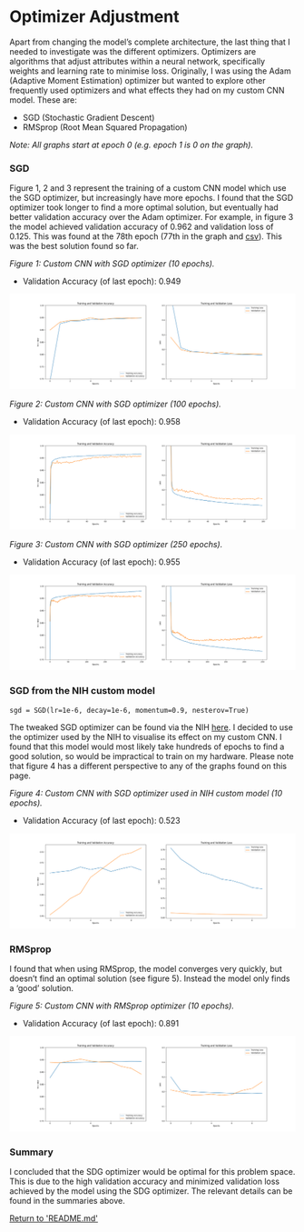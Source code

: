 # Optimizer Adjustment
Apart from changing the model’s complete architecture, the last thing that I needed to investigate was the different optimizers. Optimizers are algorithms that adjust attributes within a neural network, specifically weights and learning rate to minimise loss. Originally, I was using the Adam (Adaptive Moment Estimation) optimizer but wanted to explore other frequently used optimizers and what effects they had on my custom CNN model. These are:
* SGD (Stochastic Gradient Descent)
* RMSprop (Root Mean Squared Propagation)

*Note: All graphs start at epoch 0 (e.g. epoch 1 is 0 on the graph).*

### SGD
Figure 1, 2 and 3 represent the training of a custom CNN model which use the SGD optimizer, but increasingly have more epochs. I found that the SGD optimizer took longer to find a more optimal solution, but eventually had better validation accuracy over the Adam optimizer. For example, in figure 3 the model achieved validation accuracy of 0.962 and validation loss of 0.125. This was found at the 78th epoch (77th in the graph and [csv]( /models/colour_model_3/sgd_all/sgd_e100/colour_model_3_sgd_100e_data.csv)). This was the best solution found so far. 

*Figure 1: Custom CNN with SGD optimizer (10 epochs).*
* Validation Accuracy (of last epoch): 0.949

![Graph 1](/models/colour_model_3/sgd_all/sgd_e10/colour_model_3_sgd_10e_graph_v2.png)

*Figure 2: Custom CNN with SGD optimizer (100 epochs).*
* Validation Accuracy (of last epoch): 0.958

![Graph 2](/models/colour_model_3/sgd_all/sgd_e100/colour_model_3_sgd_100e_graph_v2.png)

*Figure 3: Custom CNN with SGD optimizer (250 epochs).*
* Validation Accuracy (of last epoch): 0.955

![Graph 3](/models/colour_model_3/sgd_all/sgd_e250/colour_model_3_sgd_graph_v2.png)

### SGD from the NIH custom model
```
sgd = SGD(lr=1e-6, decay=1e-6, momentum=0.9, nesterov=True)
```
The tweaked SGD optimizer can be found via the NIH [here]( https://github.com/sivaramakrishnan-rajaraman/CNN-for-malaria-parasite-detection/blob/master/Custom%20CNN%20for%20Malaria%20Parasite%20Detection.ipynb). I decided to use the optimizer used by the NIH to visualise its effect on my custom CNN. I found that this model would most likely take hundreds of epochs to find a good solution, so would be impractical to train on my hardware. Please note that figure 4 has a different perspective to any of the graphs found on this page. 

*Figure 4: Custom CNN with SGD optimizer used in NIH custom model (10 epochs).*
* Validation Accuracy (of last epoch): 0.523

![Graph 4](/models/colour_model_3/sgd_all/sgd_nih_e10/colour_model_3_sgd_nih_10e_graph_v3.png)


### RMSprop
I found that when using RMSprop, the model converges very quickly, but doesn’t find an optimal solution (see figure 5). Instead the model only finds a ‘good’ solution. 

*Figure 5: Custom CNN with RMSprop optimizer (10 epochs).*
* Validation Accuracy (of last epoch): 0.891

![Graph 5](/models/colour_model_3/rmsprop_e10/colour_model_3_rmsprop_10e_graph_v2.png)

### Summary
I concluded that the SDG optimizer would be optimal for this problem space. This is due to the high validation accuracy and minimized validation loss achieved by the model using the SDG optimizer. The relevant details can be found in the summaries above. 

[Return to 'README.md'](../../README.md)
